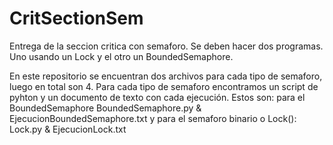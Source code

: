 # CritSectionSem
Entrega de la seccion critica con semaforo. Se deben hacer dos programas. Uno usando un Lock y el otro un BoundedSemaphore.

En este repositorio se encuentran dos archivos para cada tipo de semaforo, luego en total son 4. Para cada tipo de semaforo encontramos un script de pyhton y un documento de texto con cada ejecución. Estos son: para el BoundedSemaphore BoundedSemaphore.py & EjecucionBoundedSemaphore.txt y para el semaforo binario o Lock(): Lock.py & EjecucionLock.txt

